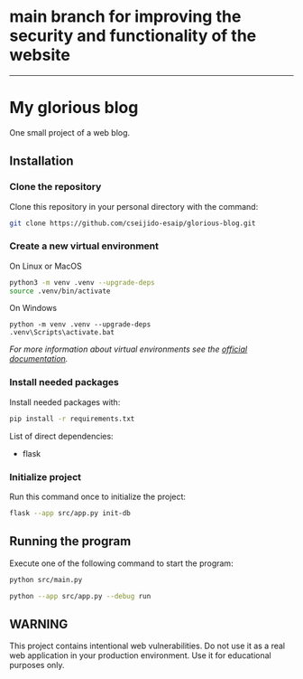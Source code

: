 # main branch for improving the security and functionality of the website


---

# My glorious blog

One small project of a web blog.

## Installation

### Clone the repository

Clone this repository in your personal directory with the command:

```bash
git clone https://github.com/cseijido-esaip/glorious-blog.git
```

### Create a new virtual environment

On Linux or MacOS

```bash
python3 -m venv .venv --upgrade-deps
source .venv/bin/activate
```

On Windows

```shell
python -m venv .venv --upgrade-deps
.venv\Scripts\activate.bat
```

*For more information about virtual environments see the [official documentation](https://docs.python.org/3/library/venv.html).*

### Install needed packages

Install needed packages with:

```bash
pip install -r requirements.txt
```

List of direct dependencies:

- flask

### Initialize project

Run this command once to initialize the project:

```bash
flask --app src/app.py init-db
```

## Running the program

Execute one of the following command to start the program:

```bash
python src/main.py
```

```bash
python --app src/app.py --debug run
```

## WARNING

This project contains intentional web vulnerabilities. Do not use it as a real web application in your production environment. Use it for educational purposes only.
